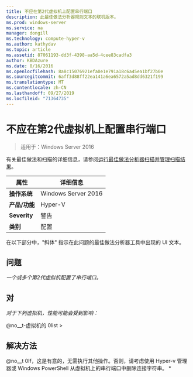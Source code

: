```yaml
---
title: 不应在第2代虚拟机上配置串行端口
description: 此最佳做法分析器规则文本的联机版本。
ms.prod: windows-server
ms.service: na
manager: dongill
ms.technology: compute-hyper-v
ms.author: kathydav
ms.topic: article
ms.assetid: 87061193-dd3f-4398-aa5d-4cee83cadfa3
author: KBDAzure
ms.date: 8/16/2016
ms.openlocfilehash: 8a8c15076921efa0e1e791a18c6a45ea1bf27b0e
ms.sourcegitcommit: 6aff3d88ff22ea141a6ea6572a5ad8dd6321f199
ms.translationtype: MT
ms.contentlocale: zh-CN
ms.lasthandoff: 09/27/2019
ms.locfileid: "71364735"
---
```

# <a name="serial-ports-should-not-be-configured-on-generation-2-virtual-machines"></a>不应在第2代虚拟机上配置串行端口

>适用于：Windows Server 2016

有关最佳做法和扫描的详细信息，请参阅[运行最佳做法分析器扫描并管理扫描结果](https://go.microsoft.com/fwlink/p/?LinkID=223177)。  
  
|属性|详细信息|  
|-|-|  
|**操作系统**|Windows Server 2016|  
|**产品/功能**|Hyper-V|  
|**Severity**|警告|  
|**类别**|配置|  
  
在以下部分中，"斜体" 指示在此问题的最佳做法分析器工具中出现的 UI 文本。  
  
## <a name="issue"></a>**问题**  
*一个或多个第2代虚拟机配置了串行端口。*  
  
## <a name="impact"></a>**对**  
*对于下列虚拟机，性能可能会受到影响：*  
  
@no__t-虚拟机的 0list >  
  
## <a name="resolution"></a>**解决方法**  
@no__t 0If，这是有意的，无需执行其他操作。否则，请考虑使用 Hyper-v 管理器或 Windows PowerShell 从虚拟机上的串行端口中删除连接字符串。 *  
  



